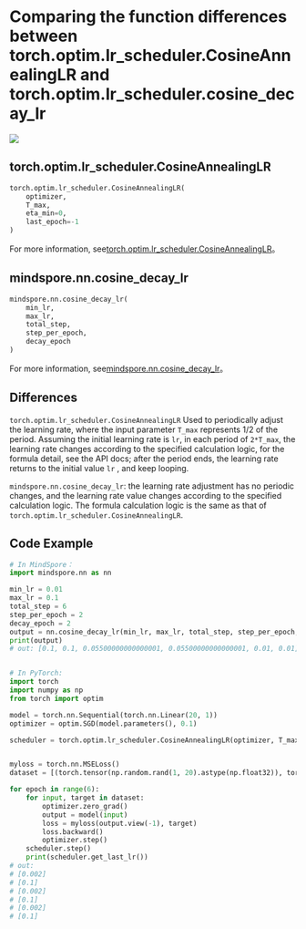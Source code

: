 # Comparing the function differences between torch.optim.lr_scheduler.CosineAnnealingLR and torch.optim.lr_scheduler.cosine_decay_lr

<a href="https://gitee.com/mindspore/docs/blob/master/docs/mindspore/source_zh_cn/note/api_mapping/pytorch_diff/CosineDecayLr.md" target="_blank"><img src="https://mindspore-website.obs.cn-north-4.myhuaweicloud.com/website-images/master/resource/_static/logo_source.png"></a>

## torch.optim.lr_scheduler.CosineAnnealingLR

```python
torch.optim.lr_scheduler.CosineAnnealingLR(
    optimizer,
    T_max,
    eta_min=0,
    last_epoch=-1
)
```

For more information, see[torch.optim.lr_scheduler.CosineAnnealingLR](https://pytorch.org/docs/1.5.0/optim.html#torch.optim.lr_scheduler.CosineAnnealingLR)。

## mindspore.nn.cosine_decay_lr

```python
mindspore.nn.cosine_decay_lr(
    min_lr,
    max_lr,
    total_step,
    step_per_epoch,
    decay_epoch
)
```

For more information, see[mindspore.nn.cosine_decay_lr](https://mindspore.cn/docs/zh-CN/master/api_python/nn/mindspore.nn.exponential_decay_lr.html#mindspore.nn.cosine_decay_lr)。

## Differences

`torch.optim.lr_scheduler.CosineAnnealingLR` Used to periodically adjust the learning rate, where the input parameter `T_max` represents 1/2 of the period. Assuming the initial learning rate is `lr`, in each period of `2*T_max`, the learning rate changes according to the specified calculation logic, for the formula detail, see the API docs; after the period ends, the learning rate returns to the initial value `lr` , and keep looping.

`mindspore.nn.cosine_decay_lr`: the learning rate adjustment has no periodic changes, and the learning rate value changes according to the specified calculation logic. The formula calculation logic is the same as that of `torch.optim.lr_scheduler.CosineAnnealingLR`.

## Code Example

```python
# In MindSpore：
import mindspore.nn as nn

min_lr = 0.01
max_lr = 0.1
total_step = 6
step_per_epoch = 2
decay_epoch = 2
output = nn.cosine_decay_lr(min_lr, max_lr, total_step, step_per_epoch, decay_epoch)
print(output)
# out: [0.1, 0.1, 0.05500000000000001, 0.05500000000000001, 0.01, 0.01]


# In PyTorch:
import torch
import numpy as np
from torch import optim

model = torch.nn.Sequential(torch.nn.Linear(20, 1))
optimizer = optim.SGD(model.parameters(), 0.1)

scheduler = torch.optim.lr_scheduler.CosineAnnealingLR(optimizer, T_max=1, eta_min=0.002)


myloss = torch.nn.MSELoss()
dataset = [(torch.tensor(np.random.rand(1, 20).astype(np.float32)), torch.tensor([1.]))]

for epoch in range(6):
    for input, target in dataset:
        optimizer.zero_grad()
        output = model(input)
        loss = myloss(output.view(-1), target)
        loss.backward()
        optimizer.step()
    scheduler.step()
    print(scheduler.get_last_lr())
# out:
# [0.002]
# [0.1]
# [0.002]
# [0.1]
# [0.002]
# [0.1]
```
